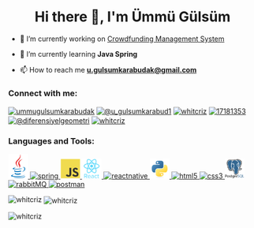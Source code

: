 
<h1 align="center">Hi there 👋, I'm Ümmü Gülsüm</h1>

- 🔭 I’m currently working on [Crowdfunding Management System](https://github.com/whitcriz/Patika-PayCore-Java-Spring-Bootcamp-Crowdfunding-Management-System)

- 🌱 I’m currently learning **Java Spring**

- 📫 How to reach me **u.gulsumkarabudak@gmail.com**


<h3 align="left">Connect with me:</h3>
<p align="left">
<a href="https://linkedin.com/in/ummugulsumkarabudak" target="_blank"><img align="center" src="http://www.hcrnetwork.com/wp-content/uploads/2012/11/transparent-Linkedin-logo-icon.png" alt="ummugulsumkarabudak" height="35" width="30" /></a>
<a href="https://www.hackerrank.com/@u_gulsumkarabud1" target="_blank"><img align="center" src="https://tse1.mm.bing.net/th?id=OIP.z-0_TVwzlDzP8Gj5WQtvzgAAAA&pid=Api" alt="@u_gulsumkarabud1" height="40" width="40" /></a>
<a href="https://dev.to/whitcriz" target="_blank"><img align="center" src="https://tse4.mm.bing.net/th?id=OIP.dz-jPqh2-8KD61lIQEK8mAHaHa&pid=Api" alt="whitcriz" height="35" width="30" /></a>
<a href="https://stackoverflow.com/users/17181353" target="_blank"><img align="center" src="https://i.pinimg.com/736x/b4/cd/5d/b4cd5dd5fec22047817848cc6001e6dd.jpg" alt="17181353" height="35" width="30" /></a>
<a href="https://medium.com/@diferensiyelgeometri" target="_blank"><img align="center" src="https://tse4.mm.bing.net/th?id=OIP.QkSzer_aYnx_DQExVcYPVAHaHa&pid=Api" alt="@diferensiyelgeometri" height="35" width="30" /></a>
<a href="https://www.leetcode.com/whitcriz" target="_blank"><img align="center" src="https://www.johncanessa.com/wp-content/uploads/2020/09/leetcode_logo-2-300x300.png" alt="whitcriz" height="30" width="40" /></a>
</p>

<h3 align="left">Languages and Tools:</h3>

<p align="left"> 
<a href="https://www.java.com" target="_blank" rel="noreferrer"> <img src="https://raw.githubusercontent.com/devicons/devicon/master/icons/java/java-original.svg" alt="java" width="40" height="50"/> </a> 
<a href="https://spring.io/" target="_blank" rel="noreferrer"> <img src="https://www.apollo-formation.com/wp-content/uploads/spring-300x293.png" alt="spring" width="40" height="40"/4 </a> 
<a href="https://developer.mozilla.org/en-US/docs/Web/JavaScript" target="_blank" rel="noreferrer"> <img src="https://raw.githubusercontent.com/devicons/devicon/master/icons/javascript/javascript-original.svg" alt="javascript" width="40" height="40"/> </a>
<a href="https://reactjs.org/" target="_blank" rel="noreferrer"> <img src="https://raw.githubusercontent.com/devicons/devicon/master/icons/react/react-original-wordmark.svg" alt="react" width="40" height="40"/> </a>
<a href="https://reactnative.dev/" target="_blank" rel="noreferrer"> <img src="https://tse3.mm.bing.net/th?id=OIP.CzDK7cTTWf2VNuuPvsqcUAHaEj&pid=Api" alt="reactnative" width="70" height="45"/> </a> 
<a href="https://www.python.org" target="_blank" rel="noreferrer"> <img src="https://raw.githubusercontent.com/devicons/devicon/master/icons/python/python-original.svg" alt="python" width="40" height="40"/> </a> 
<a href="https://www.w3.org/html/" target="_blank" rel="noreferrer"> <img src="https://tse4.mm.bing.net/th?id=OIP.yoU6dIBrWrT17ccEvQu7OQHaHa&pid=Api" alt="html5" width="40" height="40"/> </a> 
<a href="https://www.w3schools.com/css/" target="_blank" rel="noreferrer"> <img src="https://tse2.mm.bing.net/th?id=OIP.BQgBwwtpQRyQKyaTkycBkQHaHa&pid=Api" alt="css3" width="40" height="40"/> </a>
<a href="https://www.postgresql.org" target="_blank" rel="noreferrer"> <img src="https://raw.githubusercontent.com/devicons/devicon/master/icons/postgresql/postgresql-original-wordmark.svg" alt="postgresql" width="40" height="40"/> </a>
<a href="https://www.rabbitmq.com" target="_blank" rel="noreferrer"> <img src="https://www.vectorlogo.zone/logos/rabbitmq/rabbitmq-icon.svg" alt="rabbitMQ" width="40" height="40"/> </a> 
<a href="https://postman.com" target="_blank" rel="noreferrer"> <img src="https://tse1.explicit.bing.net/th?id=OIP.TSYkzzNU-MdIIlEnxuZpGQHaHa&pid=Api" alt="postman" width="40" height="40"/> </a>
</p>


<p><img align="left" src="https://github-readme-stats.vercel.app/api/top-langs?username=whitcriz&show_icons=true&locale=en&layout=compact" alt="whitcriz" /></p>

<p>&nbsp;<img align="center" src="https://github-readme-stats.vercel.app/api?username=whitcriz&show_icons=true&locale=en" alt="whitcriz" /></p>

<p><img align="center" src="https://github-readme-streak-stats.herokuapp.com/?user=whitcriz&" alt="whitcriz" /></p>

